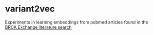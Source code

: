 # variant2vec

Experiments in learning embeddings from pubmed articles found in the [BRCA Exchange literature search](https://github.com/BRCAChallenge/literature-search)